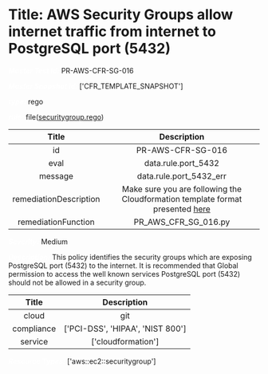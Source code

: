 



# Title: AWS Security Groups allow internet traffic from internet to PostgreSQL port (5432)


***<font color="white">Master Test Id:</font>*** PR-AWS-CFR-SG-016

***<font color="white">Master Snapshot Id:</font>*** ['CFR_TEMPLATE_SNAPSHOT']

***<font color="white">type:</font>*** rego

***<font color="white">rule:</font>*** file([securitygroup.rego])  
  
  
  
  

|Title|Description|
| :---: | :---: |
|id|PR-AWS-CFR-SG-016|
|eval|data.rule.port_5432|
|message|data.rule.port_5432_err|
|remediationDescription|Make sure you are following the Cloudformation template format presented <a href='https://docs.aws.amazon.com/AWSCloudFormation/latest/UserGuide/aws-properties-ec2-security-group.html' target='_blank'>here</a>|
|remediationFunction|PR_AWS_CFR_SG_016.py|


***<font color="white">Severity:</font>*** Medium

***<font color="white">Description:</font>*** This policy identifies the security groups which are exposing PostgreSQL port (5432) to the internet. It is recommended that Global permission to access the well known services PostgreSQL port (5432) should not be allowed in a security group.  
  
  

|Title|Description|
| :---: | :---: |
|cloud|git|
|compliance|['PCI-DSS', 'HIPAA', 'NIST 800']|
|service|['cloudformation']|


***<font color="white">Resource Types:</font>*** ['aws::ec2::securitygroup']


[securitygroup.rego]: https://github.com/prancer-io/prancer-compliance-test/tree/master/aws/iac/securitygroup.rego
